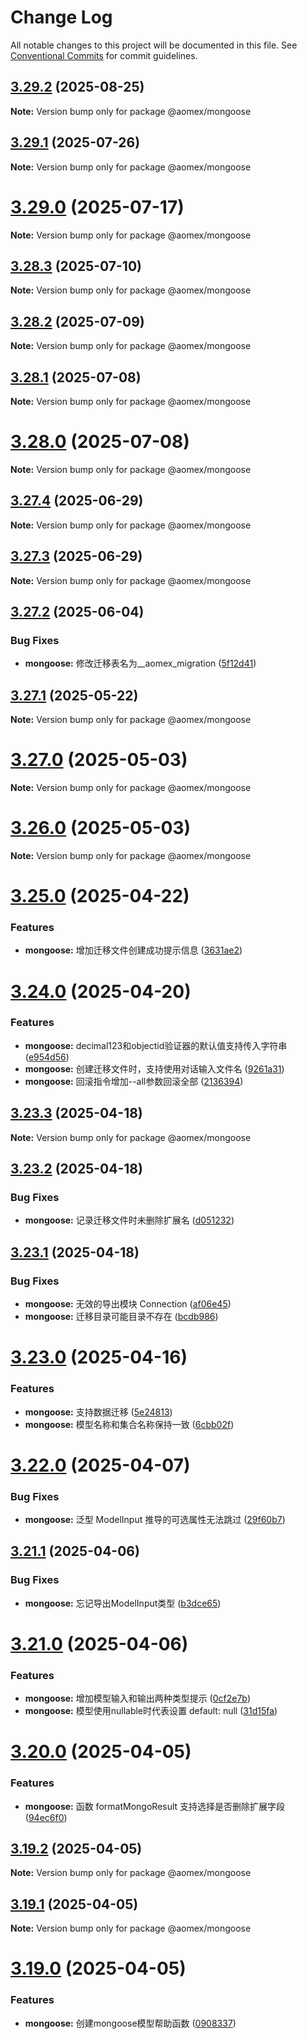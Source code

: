 # Change Log

All notable changes to this project will be documented in this file.
See [Conventional Commits](https://conventionalcommits.org) for commit guidelines.

## [3.29.2](https://github.com/aomex/aomex/compare/v3.29.1...v3.29.2) (2025-08-25)

**Note:** Version bump only for package @aomex/mongoose





## [3.29.1](https://github.com/aomex/aomex/compare/v3.29.0...v3.29.1) (2025-07-26)

**Note:** Version bump only for package @aomex/mongoose





# [3.29.0](https://github.com/aomex/aomex/compare/v3.28.3...v3.29.0) (2025-07-17)

**Note:** Version bump only for package @aomex/mongoose





## [3.28.3](https://github.com/aomex/aomex/compare/v3.28.2...v3.28.3) (2025-07-10)

**Note:** Version bump only for package @aomex/mongoose





## [3.28.2](https://github.com/aomex/aomex/compare/v3.28.1...v3.28.2) (2025-07-09)

**Note:** Version bump only for package @aomex/mongoose





## [3.28.1](https://github.com/aomex/aomex/compare/v3.28.0...v3.28.1) (2025-07-08)

**Note:** Version bump only for package @aomex/mongoose





# [3.28.0](https://github.com/aomex/aomex/compare/v3.27.4...v3.28.0) (2025-07-08)

**Note:** Version bump only for package @aomex/mongoose





## [3.27.4](https://github.com/aomex/aomex/compare/v3.27.3...v3.27.4) (2025-06-29)

**Note:** Version bump only for package @aomex/mongoose





## [3.27.3](https://github.com/aomex/aomex/compare/v3.27.2...v3.27.3) (2025-06-29)

**Note:** Version bump only for package @aomex/mongoose





## [3.27.2](https://github.com/aomex/aomex/compare/v3.27.1...v3.27.2) (2025-06-04)


### Bug Fixes

* **mongoose:** 修改迁移表名为__aomex_migration ([5f12d41](https://github.com/aomex/aomex/commit/5f12d4199d466da5ddd7676bfbe554b39c1fef2a))





## [3.27.1](https://github.com/aomex/aomex/compare/v3.27.0...v3.27.1) (2025-05-22)

**Note:** Version bump only for package @aomex/mongoose





# [3.27.0](https://github.com/aomex/aomex/compare/v3.26.0...v3.27.0) (2025-05-03)

**Note:** Version bump only for package @aomex/mongoose





# [3.26.0](https://github.com/aomex/aomex/compare/v3.25.0...v3.26.0) (2025-05-03)

**Note:** Version bump only for package @aomex/mongoose





# [3.25.0](https://github.com/aomex/aomex/compare/v3.24.0...v3.25.0) (2025-04-22)


### Features

* **mongoose:** 增加迁移文件创建成功提示信息 ([3631ae2](https://github.com/aomex/aomex/commit/3631ae23743c7fe0a51e73f2a28612475d4f0d67))





# [3.24.0](https://github.com/aomex/aomex/compare/v3.23.3...v3.24.0) (2025-04-20)


### Features

* **mongoose:** decimal123和objectid验证器的默认值支持传入字符串 ([e954d56](https://github.com/aomex/aomex/commit/e954d5653af0854aa8e1f84fbf57da4a3b77e572))
* **mongoose:** 创建迁移文件时，支持使用对话输入文件名 ([9261a31](https://github.com/aomex/aomex/commit/9261a314539532f01d96049be9b31c4856ba36ec))
* **mongoose:** 回滚指令增加--all参数回滚全部 ([2136394](https://github.com/aomex/aomex/commit/213639407dc232f60fd53251e0a1d040011b87a1))





## [3.23.3](https://github.com/aomex/aomex/compare/v3.23.2...v3.23.3) (2025-04-18)

**Note:** Version bump only for package @aomex/mongoose





## [3.23.2](https://github.com/aomex/aomex/compare/v3.23.1...v3.23.2) (2025-04-18)


### Bug Fixes

* **mongoose:** 记录迁移文件时未删除扩展名 ([d051232](https://github.com/aomex/aomex/commit/d051232516d5cb5535dafbae964b6782ea54d155))





## [3.23.1](https://github.com/aomex/aomex/compare/v3.23.0...v3.23.1) (2025-04-18)


### Bug Fixes

* **mongoose:** 无效的导出模块 Connection ([af06e45](https://github.com/aomex/aomex/commit/af06e450318d07ae0489779443fe610b18aea709))
* **mongoose:** 迁移目录可能目录不存在 ([bcdb986](https://github.com/aomex/aomex/commit/bcdb9869318062097b5a31d501cdfb8a51b53910))





# [3.23.0](https://github.com/aomex/aomex/compare/v3.22.0...v3.23.0) (2025-04-16)


### Features

* **mongoose:** 支持数据迁移 ([5e24813](https://github.com/aomex/aomex/commit/5e24813b5a7d0b87688e3cf4f666f7a9dcb2748e))
* **mongoose:** 模型名称和集合名称保持一致 ([6cbb02f](https://github.com/aomex/aomex/commit/6cbb02fcdb59a64207e5029585d517453043a465))





# [3.22.0](https://github.com/aomex/aomex/compare/v3.21.1...v3.22.0) (2025-04-07)


### Bug Fixes

* **mongoose:** 泛型 ModelInput 推导的可选属性无法跳过 ([29f60b7](https://github.com/aomex/aomex/commit/29f60b7d3d4a100faa934681be183e2cecebd135))





## [3.21.1](https://github.com/aomex/aomex/compare/v3.21.0...v3.21.1) (2025-04-06)


### Bug Fixes

* **mongoose:** 忘记导出ModelInput类型 ([b3dce65](https://github.com/aomex/aomex/commit/b3dce656571bb7d1c448dc77d091e198716b7e81))





# [3.21.0](https://github.com/aomex/aomex/compare/v3.20.0...v3.21.0) (2025-04-06)


### Features

* **mongoose:** 增加模型输入和输出两种类型提示 ([0cf2e7b](https://github.com/aomex/aomex/commit/0cf2e7bd6efe614011b38a1534d251e13074fd46))
* **mongoose:** 模型使用nullable时代表设置 default: null ([31d15fa](https://github.com/aomex/aomex/commit/31d15fac9c44e957ad6046832a5d1402d5d22a65))





# [3.20.0](https://github.com/aomex/aomex/compare/v3.19.2...v3.20.0) (2025-04-05)


### Features

* **mongoose:** 函数 formatMongoResult 支持选择是否删除扩展字段 ([94ec6f0](https://github.com/aomex/aomex/commit/94ec6f070ba92c5843021b18027f246a972a2d9b))





## [3.19.2](https://github.com/aomex/aomex/compare/v3.19.1...v3.19.2) (2025-04-05)

**Note:** Version bump only for package @aomex/mongoose





## [3.19.1](https://github.com/aomex/aomex/compare/v3.19.0...v3.19.1) (2025-04-05)

**Note:** Version bump only for package @aomex/mongoose





# [3.19.0](https://github.com/aomex/aomex/compare/v3.18.0...v3.19.0) (2025-04-05)


### Features

* **mongoose:** 创建mongoose模型帮助函数 ([0908337](https://github.com/aomex/aomex/commit/0908337706be04d68a56860bb95de09d45b1d35a))
